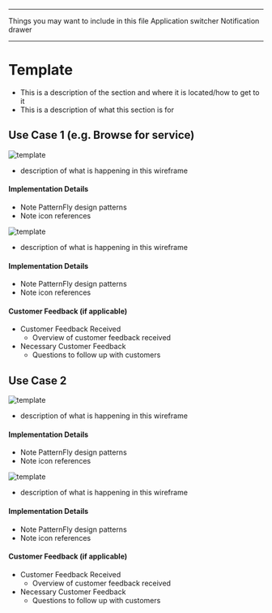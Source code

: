 *******************************
Things you may want to include in this file
Application switcher
Notification drawer


*******************************


# Template

- This is a description of the section and where it is located/how to get to it
- This is a description of what this section is for


## Use Case 1 (e.g. Browse for service)

![template](img/template-01.png)
- description of what is happening in this wireframe

#### Implementation Details
  - Note PatternFly design patterns
  - Note icon references

![template](img/template-02.png)
- description of what is happening in this wireframe

#### Implementation Details
  - Note PatternFly design patterns
  - Note icon references

#### Customer Feedback (if applicable)
- Customer Feedback Received
  - Overview of customer feedback received
- Necessary Customer Feedback
  - Questions to follow up with customers


## Use Case 2

![template](img/template-03.png)
- description of what is happening in this wireframe

#### Implementation Details
  - Note PatternFly design patterns
  - Note icon references

![template](img/template-04.png)
- description of what is happening in this wireframe

#### Implementation Details
  - Note PatternFly design patterns
  - Note icon references

#### Customer Feedback (if applicable)
- Customer Feedback Received
  - Overview of customer feedback received
- Necessary Customer Feedback
  - Questions to follow up with customers
